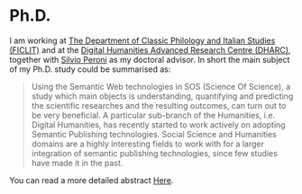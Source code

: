 # Ph.D.

I am working at [The Department of Classic Philology and Italian Studies (FICLIT)](http://www.ficlit.unibo.it/it) and at the [Digital Humanities Advanced Research Centre (DHARC)](https://centri.unibo.it/dharc/en), together with [Silvio Peroni](https://www.unibo.it/sitoweb/silvio.peroni/) as my doctoral advisor. In short the main subject of my Ph.D. study could be summarised as: 
> Using the Semantic Web technologies in SOS (Science Of Science), a study which main objects is understanding, quantifying and predicting the scientific researches and the resulting outcomes, can turn out to be very beneficial. 
> A particular sub-branch of the Humanities, i.e. Digital Humanities, has recently started to work actively on adopting Semantic Publishing technologies. Social Science and Humanities domains are a highly interesting fields to work with for a larger integration of semantic publishing technologies, since few studies have made it in the past.

You can read a more detailed abstract [Here](https://docs.google.com/document/d/1izNYfDKRChrvHkRWYUfgiKP6yGOiz6MCdVSMPOJg_jA/edit?usp=sharing).
